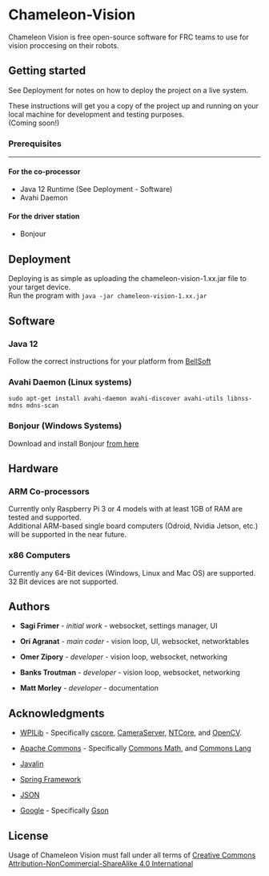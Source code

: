 # Chameleon-Vision

Chameleon Vision is free open-source software for FRC teams to use for vision proccesing on their robots.

## Getting started

See Deployment for notes on how to deploy the project on a live system.

These instructions will get you a copy of the project up and running on your local machine for development and testing purposes.  
(Coming soon!)  

### Prerequisites
---
#### For the co-processor

- Java 12 Runtime (See Deployment - Software)
- Avahi Daemon

#### For the driver station

- Bonjour


## Deployment
Deploying is as simple as uploading the chameleon-vision-1.xx.jar file to your target device.  
Run the program with `java -jar chameleon-vision-1.xx.jar`

## Software

### Java 12 
Follow the correct instructions for your platform from [BellSoft](https://bell-sw.com/pages/liberica_install_guide-12.0.2/)

### Avahi Daemon (Linux systems)
`sudo apt-get install avahi-daemon avahi-discover avahi-utils libnss-mdns mdns-scan`

### Bonjour (Windows Systems)
Download and install Bonjour [from here](https://support.apple.com/kb/DL999?locale=en_US)

## Hardware

### ARM Co-processors
Currently only Raspberry Pi 3 or 4 models with at least 1GB of RAM are tested and supported.  
Additional ARM-based single board computers (Odroid, Nvidia Jetson, etc.) will be supported in the near future.


### x86 Computers
Currently any 64-Bit devices (Windows, Linux and Mac OS) are supported.  
32 Bit devices are not supported.

## Authors

*  **Sagi Frimer** - *initial work* - websocket, settings manager, UI

*  **Ori Agranat** - *main coder* - vision loop, UI, websocket, networktables

*  **Omer Zipory** - *developer* - vision loop, websocket, networking

*  **Banks Troutman** - *developer* - vision loop, websocket, networking

*  **Matt Morley** - *developer* - documentation


## Acknowledgments

* [WPILib](https://github.com/wpilibsuite) - Specifically [cscore](https://github.com/wpilibsuite/allwpilib/tree/master/cscore), [CameraServer](https://github.com/wpilibsuite/allwpilib/tree/master/cameraserver), [NTCore](https://github.com/wpilibsuite/allwpilib/tree/master/ntcore), and [OpenCV](https://github.com/wpilibsuite/thirdparty-opencv). 

* [Apache Commons](https://commons.apache.org/) - Specifically [Commons Math](https://commons.apache.org/proper/commons-math/), and [Commons Lang](https://commons.apache.org/proper/commons-lang/)

* [Javalin](https://javalin.io/)

* [Spring Framework](https://spring.io/)

* [JSON](https://json.org)

* [Google](https://github.com/google) - Specifically [Gson](https://github.com/google/gson)

## License  
Usage of Chameleon Vision must fall under all terms of [Creative Commons Attribution-NonCommercial-ShareAlike 4.0 International](https://creativecommons.org/licenses/by-nc-sa/4.0/legalcode)

